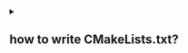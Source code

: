 
<details>
<summary>

## how to write CMakeLists.txt?

</summary>

> according to [official tutorial](https://cmake.org/cmake/help/v3.21/guide/tutorial/index.html)

</details>

